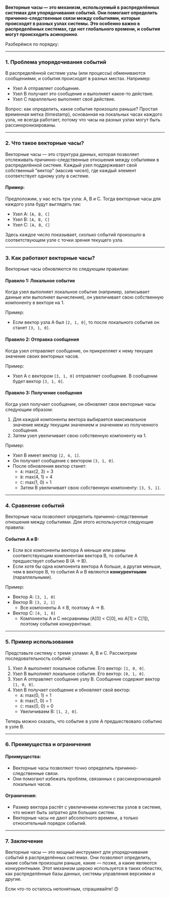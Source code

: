 **Векторные часы — это механизм, используемый в распределённых системах для упорядочивания событий. Они помогают определить причинно-следственные связи между событиями, которые происходят в разных узлах системы. Это особенно важно в распределённых системах, где нет глобального времени, и события могут происходить асинхронно**.

Разберёмся по порядку:

---

### 1. **Проблема упорядочивания событий**
В распределённой системе узлы (или процессы) обмениваются сообщениями, и события происходят в разных местах. Например:
- Узел A отправляет сообщение.
- Узел B получает это сообщение и выполняет какое-то действие.
- Узел C параллельно выполняет своё действие.

Вопрос: как определить, какое событие произошло раньше? Простая временная метка (timestamp), основанная на локальных часах каждого узла, не всегда работает, потому что часы на разных узлах могут быть рассинхронизированы.

---

### 2. **Что такое векторные часы?**
Векторные часы — это структура данных, которая позволяет отслеживать причинно-следственные отношения между событиями в распределённой системе. Каждый узел поддерживает свой собственный "вектор" (массив чисел), где каждый элемент соответствует одному узлу в системе.

#### Пример:
Предположим, у нас есть три узла: A, B и C. Тогда векторные часы для каждого узла будут выглядеть так:
- Узел A: `[A, B, C]`
- Узел B: `[A, B, C]`
- Узел C: `[A, B, C]`

Здесь каждое число показывает, сколько событий произошло в соответствующем узле с точки зрения текущего узла.

---

### 3. **Как работают векторные часы?**
Векторные часы обновляются по следующим правилам:

#### Правило 1: Локальное событие
Когда узел выполняет локальное событие (например, записывает данные или выполняет вычисления), он увеличивает свою собственную компоненту в векторе на 1.

Пример:
- Если вектор узла A был `[2, 1, 0]`, то после локального события он станет `[3, 1, 0]`.

#### Правило 2: Отправка сообщения
Когда узел отправляет сообщение, он прикрепляет к нему текущее значение своих векторных часов.

Пример:
- Узел A с вектором `[3, 1, 0]` отправляет сообщение. В сообщении будет вектор `[3, 1, 0]`.

#### Правило 3: Получение сообщения
Когда узел получает сообщение, он обновляет свои векторные часы следующим образом:
1. Для каждой компоненты вектора выбирается максимальное значение между текущим значением и значением из полученного сообщения.
2. Затем узел увеличивает свою собственную компоненту на 1.

Пример:
- Узел B имеет вектор `[2, 4, 1]`.
- Он получает сообщение с вектором `[3, 1, 0]`.
- После обновления вектор станет:
  - `A`: max(2, 3) = 3
  - `B`: max(4, 1) = 4
  - `C`: max(1, 0) = 1
  - Затем B увеличивает свою собственную компоненту: `[3, 5, 1]`.

---

### 4. **Сравнение событий**
Векторные часы позволяют определить причинно-следственные отношения между событиями. Для этого используются следующие правила:

#### События A и B:
- Если все компоненты вектора A меньше или равны соответствующим компонентам вектора B, то событие A предшествует событию B (A → B).
- Если хотя бы одна компонента вектора A больше, а другая меньше, чем в векторе B, то события A и B являются **конкурентными** (параллельными).

Пример:
- Вектор A: `[3, 1, 0]`
- Вектор B: `[3, 2, 1]`
  - Все компоненты A ≤ B, поэтому A → B.
- Вектор C: `[4, 1, 0]`
  - Компоненты A и C несравнимы (A[0] < C[0], но A[1] > C[1]), поэтому события конкурентные.

---

### 5. **Пример использования**
Представьте систему с тремя узлами: A, B и C. Рассмотрим последовательность событий:
1. Узел A выполняет локальное событие. Его вектор: `[1, 0, 0]`.
2. Узел B выполняет локальное событие. Его вектор: `[0, 1, 0]`.
3. Узел A отправляет сообщение узлу B. Сообщение содержит вектор `[1, 0, 0]`.
4. Узел B получает сообщение и обновляет свой вектор:
   - `A`: max(0, 1) = 1
   - `B`: max(1, 0) = 1
   - `C`: max(0, 0) = 0
   - Увеличиваем B: `[1, 2, 0]`.

Теперь можно сказать, что событие в узле A предшествовало событию в узле B.

---

### 6. **Преимущества и ограничения**
#### Преимущества:
- Векторные часы позволяют точно определить причинно-следственные связи.
- Они помогают избежать проблем, связанных с рассинхронизацией локальных часов.

#### Ограничения:
- Размер вектора растёт с увеличением количества узлов в системе, что может быть затратно для больших систем.
- Векторные часы не дают абсолютного времени, а только относительный порядок событий.

---

### 7. **Заключение**
Векторные часы — это мощный инструмент для упорядочивания событий в распределённых системах. Они позволяют определить, какие события произошли раньше, какие — позже, а какие являются конкурентными. Этот механизм широко используется в таких областях, как распределённые базы данных, системы управления версиями и другие.

Если что-то осталось непонятным, спрашивайте! 😊